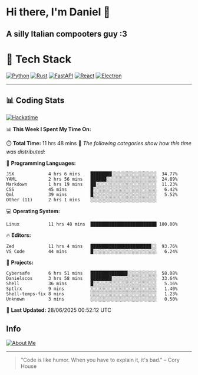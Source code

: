 # Hi there, I'm Daniel 👋

## A silly Italian compooters guy :3

# 🚀 Tech Stack

[![Python](https://img.shields.io/badge/Python-3.13%2B-blue?style=for-the-badge&logo=python&logoColor=white)](https://www.python.org/)
[![Rust](https://img.shields.io/badge/Rust-1.87%2B-black?style=for-the-badge&logo=rust&logoColor=white)](https://www.rust-lang.org/)
[![FastAPI](https://img.shields.io/badge/FastAPI-0.110.0%2B-green?style=for-the-badge&logo=fastapi&logoColor=white)](https://fastapi.tiangolo.com/)
[![React](https://img.shields.io/badge/React-19.1.0%2B-blue?style=for-the-badge&logo=react&logoColor=white)](https://react.dev/)
[![Electron](https://img.shields.io/badge/Electron-36.2.0%2B-dark?style=for-the-badge&logo=electron&logoColor=white)](https://www.electronjs.org/)

---

## 📊 Coding Stats

[![Hackatime](https://img.shields.io/badge/Hackatime-Hack%20Club-orange?style=for-the-badge&logo=wakatime&logoColor=white)](https://hackatime.hackclub.com)

<!--START_SECTION:waka-->
📊 **This Week I Spent My Time On:**

⏱️ **Total Time:** 11 hrs 48 mins
📝 *The following categories show how this time was distributed:*

💬 **Programming Languages:**
```text
JSX             4 hrs 6 mins    ████████░░░░░░░░░░░░░░░░░  34.77%
YAML            2 hrs 56 mins   ██████░░░░░░░░░░░░░░░░░░░  24.89%
Markdown        1 hrs 19 mins   ██░░░░░░░░░░░░░░░░░░░░░░░  11.23%
CSS             45 mins         █░░░░░░░░░░░░░░░░░░░░░░░░   6.42%
Qml             39 mins         █░░░░░░░░░░░░░░░░░░░░░░░░   5.52%
Other (11)      2 hrs 1 mins    ░░░░░░░░░░░░░░░░░░░░░░░░░
```

💻 **Operating System:**
```text
Linux           11 hrs 48 mins  █████████████████████████ 100.00%
```

🔥 **Editors:**
```text
Zed             11 hrs 4 mins   ███████████████████████░░  93.76%
VS Code         44 mins         █░░░░░░░░░░░░░░░░░░░░░░░░   6.24%
```

📁 **Projects:**
```text
Cybersafe       6 hrs 51 mins   ██████████████░░░░░░░░░░░  58.08%
Danielscos      3 hrs 58 mins   ████████░░░░░░░░░░░░░░░░░  33.64%
Shell           36 mins         █░░░░░░░░░░░░░░░░░░░░░░░░   5.16%
Sptlrx          9 mins          ░░░░░░░░░░░░░░░░░░░░░░░░░   1.40%
Shell-temps-fix 8 mins          ░░░░░░░░░░░░░░░░░░░░░░░░░   1.23%
Unknown         3 mins          ░░░░░░░░░░░░░░░░░░░░░░░░░   0.50%
```

📅 **Last Updated:** 28/06/2025 00:52:12 UTC

<!--END_SECTION:waka-->


## Info
[![About Me](https://img.shields.io/badge/About--Me-black?style=for-the-badge&logo=numpy&logoColor=white)](https://danielscos.github.io/about_me)

---

> "Code is like humor. When you have to explain it, it's bad." – Cory House
